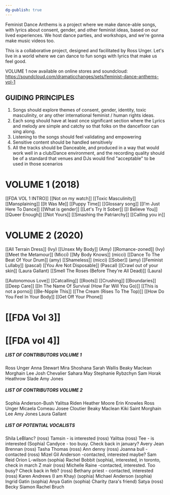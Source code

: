```yaml
---
dg-publish: true
---
```

Feminist Dance Anthems is a project where we make dance-able songs, with lyrics about consent, gender, and other feminist ideas, based on our lived experiences. We host dance parties, and workshops, and we're gonna make music videos too. 

This is a collaborative project, designed and facilitated by Ross Unger. Let's live in a world where we can dance to fun songs with lyrics that make us feel good. 

VOLUME 1 now available on online stores and soundcloud:
https://soundcloud.com/dramaticchanges/sets/feminist-dance-anthems-vol-1

## GUIDING PRINCIPLES
1. Songs should explore themes of consent, gender, identity, toxic    masculinity, or any other international feminist / human rights ideas.  
2. Each song should have at least once significant section where the    Lyrics and melody are simple and catchy so that folks on the    dancefloor can sing along.
3. Listening to the songs should feel validating and empowering
4. Sensitive content should be handled sensitively
5. All the tracks should be Danceable, and produced in a way that would    work well in a club/Dance environment, and the recording quality    should be of a standard that venues and DJs would find "acceptable" to be used in those scenarios

# VOLUME 1 (2018)
[[FDA VOL 1 INTRO]]
[[Not on my watch]]
[[Toxic Masculinity]]
[[Mansplaining]]
[[It Was Me]]
[[Puppy Time]]
[[Glossary song]]
[[I'm Just Here To Dance]]
[[What is gender]]
[[Let's Try It Sober]]
[[I Believe You]]
[[Queer Enough]]
[[Not Yours]]
[[Smashing the Patriarchy]]
[[Calling you in]]

# VOLUME 2 (2020)

[[All Terrain Dress]] (Ivy)
[[Unsex My Body]] (Amy)
[[Romance-zoned]] (Ivy)
[[Meet the Metamour]] (Micci)
[[My Body Knows]] (micci)
[[Dance To The Beat Of Your Drum]] (amy)
[[Shameless]] (micci)
[[Sober]] (amy)
[[Feminist Lullaby]] (pascal)
[[You Are Not Disposable]] (Pascal)
[[Crawl out of your skin]] (Laura Gallant)
[[Smell The Roses (Before They're All Dead)]] (Laura)

[[Autonomous Love]]
[[Catcalling]]
[[Roots]] 
[[Crushing]]
[[Boundaries]]
[[Deep Care]]
[[In The Name Of Survival (How Far Will You Go)]]
[[This is not a porno]]
[[Be-Nipple This]]
[[The Cream (Rises To The Top)]]
[[How Do You Feel In Your Body]]
[[Get Off Your Phone]]

# [[FDA Vol 3]]


# [[FDA vol 4]]



##### LIST OF CONTRIBUTORS VOLUME 1
Ross Unger
Anna Stewart
Mira Shoshana
Sarah Wallis
Beaky Maclean
Morghain Lee
Josh Chevalier
Sahara May
Stephanie Rybzchyn
Sam Horak
Heathrow Slade
Amy Jones


##### LIST OF CONTRIBUTORS VOLUME 2
Sophia Anderson-Bush
Yalitsa Riden
Heather Moore
Erin Knowles
Ross Unger
Micaela Comeau
Josee Cloutier
Beaky Maclean
Kiki Saint
Morghain Lee
Amy Jones
Laura Gallant


##### LIST OF POTENTIAL VOCALISTS
Shila LeBlanc? (ross)
Tamsin - is interested (ross)
Yalitsa (ross)
Tee - is interested (Sophia)
Candyce - too busy. Check back in january?
Avery Jean Brennan (ross)
Tasha Thomas (ross)
Ann denny (ross)
Joanna bull - contacted (ross)
Mizel
Gil Anderson -contacted, interested maybe?
Sam Reid
Orion L-wilson (sophia)
Rachel Bobbit (sophia), interested, in toronto, check in march
Z mair (ross)
Michelle Raine -contacted, interested. Too busy? Check back in feb?
(ross)
Bethany priest - contacted, interested (ross)
Karen Andrews (I am Khay) (sophia)
Michael Anderson (sophia)
Ingrid Gatin (sophia)
Anya Gatin (sophia)
Charity (tara's friend)
Satya (ross)
Becky Siamon
Rachel Bruch